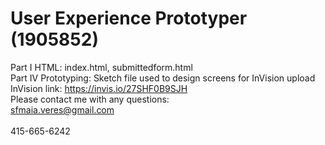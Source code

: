 # User Experience Prototyper (1905852)
Part I HTML: index.html, submittedform.html 
<br>
Part IV Prototyping: Sketch file used to design screens for InVision upload 
<br>
InVision link: https://invis.io/27SHF0B9SJH
<br>
Please contact me with any questions: 
<br>
sfmaia.veres@gmail.com
<br><br>
415-665-6242
